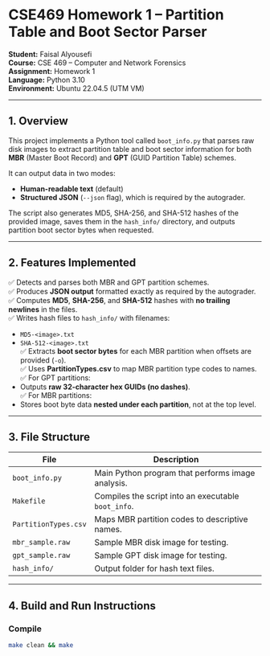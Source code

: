 # CSE469 Homework 1 – Partition Table and Boot Sector Parser

**Student:** Faisal Alyousefi  
**Course:** CSE 469 – Computer and Network Forensics  
**Assignment:** Homework 1  
**Language:** Python 3.10  
**Environment:** Ubuntu 22.04.5 (UTM VM)

---

## 1. Overview

This project implements a Python tool called `boot_info.py` that parses raw disk images to extract partition table and boot sector information for both **MBR** (Master Boot Record) and **GPT** (GUID Partition Table) schemes.  

It can output data in two modes:
- **Human-readable text** (default)
- **Structured JSON** (`--json` flag), which is required by the autograder.

The script also generates MD5, SHA-256, and SHA-512 hashes of the provided image, saves them in the `hash_info/` directory, and outputs partition boot sector bytes when requested.

---

## 2. Features Implemented

✅ Detects and parses both MBR and GPT partition schemes.  
✅ Produces **JSON output** formatted exactly as required by the autograder.  
✅ Computes **MD5**, **SHA-256**, and **SHA-512** hashes with **no trailing newlines** in the files.  
✅ Writes hash files to `hash_info/` with filenames:
   - `MD5-<image>.txt`
   - `SHA-512-<image>.txt`  
✅ Extracts **boot sector bytes** for each MBR partition when offsets are provided (`-o`).  
✅ Uses **PartitionTypes.csv** to map MBR partition type codes to names.  
✅ For GPT partitions:
   - Outputs **raw 32-character hex GUIDs (no dashes)**.  
✅ For MBR partitions:
   - Stores boot byte data **nested under each partition**, not at the top level.

---

## 3. File Structure

| File | Description |
|------|--------------|
| `boot_info.py` | Main Python program that performs image analysis. |
| `Makefile` | Compiles the script into an executable `boot_info`. |
| `PartitionTypes.csv` | Maps MBR partition codes to descriptive names. |
| `mbr_sample.raw` | Sample MBR disk image for testing. |
| `gpt_sample.raw` | Sample GPT disk image for testing. |
| `hash_info/` | Output folder for hash text files. |

---

## 4. Build and Run Instructions

### **Compile**
```bash
make clean && make
